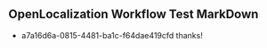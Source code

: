## OpenLocalization Workflow Test MarkDown
* a7a16d6a-0815-4481-ba1c-f64dae419cfd thanks!

<!--HONumber=Aug16_HO1-->


